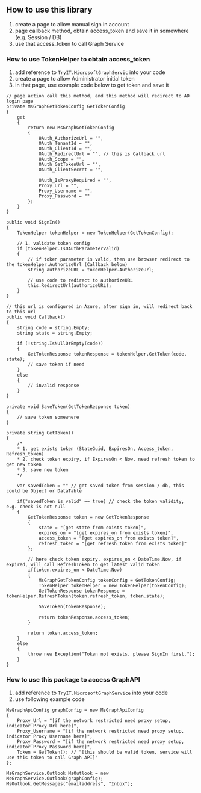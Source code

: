 ﻿## How to use this library

1. create a page to allow manual sign in account
2. page callback method, obtain access_token and save it in somewhere (e.g. Session / DB)
3. use that access_token to call Graph Service


### How to use TokenHelper to obtain access_token
1. add reference to ```TryIT.MicrosoftGraphServic``` into your code
1. create a page to allow Administrator initial token
2. in that page, use example code below to get token and save it

```
// page action call this method, and this method will redirect to AD login page
private MsGraphGetTokenConfig GetTokenConfig
{
    get
    {
        return new MsGraphGetTokenConfig
        { 
            OAuth_AuthorizeUrl = "",
            OAuth_TenantId = "",
            OAuth_ClientId = "",
            OAuth_RedirectUrl = "", // this is Callback url
            OAuth_Scope = "",
            OAuth_GetTokenUrl = "",
            OAuth_ClientSecret = "",

            OAuth_IsProxyRequired = "",
            Proxy_Url = "",
            Proxy_Username = "",
            Proxy_Password = ""
        };
    }
}

public void SignIn()
{
    TokenHelper tokenHelper = new TokenHelper(GetTokenConfig);

    // 1. validate token config
    if (tokenHelper.IsOAuthParameterValid)
    {
        // if token parameter is valid, then use browser redirect to the tokenHelper.AuthorizeUrl (Callback below)
        string authorizeURL = tokenHelper.AuthorizeUrl;

        // use code to redirect to authorizeURL
        this.RedirectUrl(authorizeURL);
    }
}

// this url is configured in Azure, after sign in, will redirect back to this url
public void Callback()
{
    string code = string.Empty;
    string state = string.Empty;

    if (!string.IsNullOrEmpty(code))
    {
        GetTokenResponse tokenResponse = tokenHelper.GetToken(code, state);
        // save token if need
    }
    else
    {
        // invalid response
    }
}

private void SaveToken(GetTokenResponse token)
{
    // save token somewhere
}

private string GetToken()
{
    /*
    * 1. get exists token (StateGuid, ExpiresOn, Access_token, Refresh_token)
    * 2. check token expiry, if ExpiresOn < Now, need refresh token to get new token
    * 3. save new token
    */

    var savedToken = "" // get saved token from session / db, this could be Object or DataTable

    if("savedToken is valid" == true) // check the token validity, e.g. check is not null
    {
        GetTokenResponse token = new GetTokenResponse
        {
            state = "[get state from exists token]",
            expires_on = "[get expires_on from exists token]",
            access_token = "[get expires_on from exists token]",
            refresh_token = "[get refresh_token from exists token]"
        };

        // here check token expiry, expires_on < DateTime.Now, if expired, will call RefreshToken to get latest valid token
        if(token.expires_on < DateTime.Now)
        {
            MsGraphGetTokenConfig tokenConfig = GetTokenConfig;
            TokenHelper tokenHelper = new TokenHelper(tokenConfig);
            GetTokenResponse tokenResponse = tokenHelper.RefreshToken(token.refresh_token, token.state);

            SaveToken(tokenResponse);

            return tokenResponse.access_token;
        }

        return token.access_token;
    }
    else
    {
        throw new Exception("Token not exists, please SignIn first.");
    }
}
```
### How to use this package to access GraphAPI

1. add reference to ```TryIT.MicrosoftGraphService``` into your code
2. use following example code

```
MsGraphApiConfig graphConfig = new MsGraphApiConfig
{
    Proxy_Url = "[if the network restricted need proxy setup, indicator Proxy Url here]",
    Proxy_Username = "[if the network restricted need proxy setup, indicator Proxy Username here]",
    Proxy_Password = "[if the network restricted need proxy setup, indicator Proxy Password here]",
    Token = GetToken(); // "[this should be valid token, service will use this token to call Graph API]"
};

MsGraphService.Outlook MsOutlook = new MsGraphService.Outlook(graphConfig);
MsOutlook.GetMessages("emailaddress", "Inbox");
```


